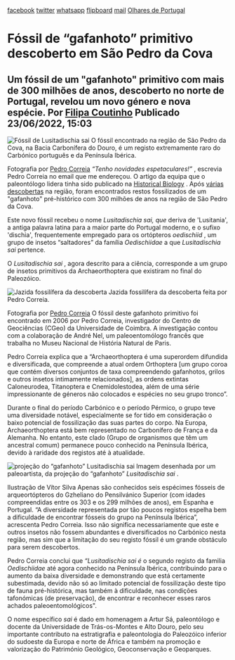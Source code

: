 [facebook](https://www.facebook.com/sharer/sharer.php?u=https%3A%2F%2Fwww.natgeo.pt%2Fciencia%2F2022%2F06%2Ffossil-de-gafanhoto-primitivo-descoberto-em-sao-pedro-da-cova) [twitter](https://twitter.com/share?url=https%3A%2F%2Fwww.natgeo.pt%2Fciencia%2F2022%2F06%2Ffossil-de-gafanhoto-primitivo-descoberto-em-sao-pedro-da-cova&via=natgeo&text=F%C3%B3ssil%20de%20%E2%80%9Cgafanhoto%E2%80%9D%20primitivo%20descoberto%20em%20S%C3%A3o%20Pedro%20da%20Cova) [whatsapp](https://web.whatsapp.com/send?text=https%3A%2F%2Fwww.natgeo.pt%2Fciencia%2F2022%2F06%2Ffossil-de-gafanhoto-primitivo-descoberto-em-sao-pedro-da-cova) [flipboard](https://share.flipboard.com/bookmarklet/popout?v=2&title=F%C3%B3ssil%20de%20%E2%80%9Cgafanhoto%E2%80%9D%20primitivo%20descoberto%20em%20S%C3%A3o%20Pedro%20da%20Cova&url=https%3A%2F%2Fwww.natgeo.pt%2Fciencia%2F2022%2F06%2Ffossil-de-gafanhoto-primitivo-descoberto-em-sao-pedro-da-cova) [mail](mailto:?subject=NatGeo&body=https%3A%2F%2Fwww.natgeo.pt%2Fciencia%2F2022%2F06%2Ffossil-de-gafanhoto-primitivo-descoberto-em-sao-pedro-da-cova%20-%20F%C3%B3ssil%20de%20%E2%80%9Cgafanhoto%E2%80%9D%20primitivo%20descoberto%20em%20S%C3%A3o%20Pedro%20da%20Cova) [Olhares de Portugal](https://www.natgeo.pt/olhares-de-portugal) 
# Fóssil de “gafanhoto” primitivo descoberto em São Pedro da Cova 
## Um fóssil de um "gafanhoto" primitivo com mais de 300 milhões de anos, descoberto no norte de Portugal, revelou um novo género e nova espécie. Por [Filipa Coutinho](https://www.natgeo.pt/autor/filipa-coutinho) Publicado 23/06/2022, 15:03 
![Fóssil de Lusitadischia sai](img/files_styles_image_00_public_img1_0_a.jpg, "Fóssil de Lusitadischia sai")
O fóssil encontrado na região de São Pedro da Cova, na Bacia Carbonífera do Douro, é um registo extremamente raro do Carbónico português e da Península Ibérica. 

Fotografia por [Pedro Correia](https://www.natgeo.pt/fotografo/pedro-correia) _“Tenho novidades espetaculares!”_ , escrevia Pedro Correia no email que me endereçou. O artigo da equipa que o paleontólogo lidera tinha sido publicado na [Historical Biology](https://www.tandfonline.com/doi/full/10.1080/08912963.2022.2067760?fbclid=IwAR1f2L2Q6avC5srENjEoOdAAunmEnVEyT-zWSOqYHgNCOnLpG8-bVrEcpNg) . Após [várias descobertas](https://www.natgeo.pt/search?q=pedro+correia&type=article) na região, foram encontrados restos fossilizados de um "gafanhoto" pré-histórico com 300 milhões de anos na região de São Pedro da Cova. 

Este novo fóssil recebeu o nome _Lusitadischia sai, que_ deriva de 'Lusitania', a antiga palavra latina para a maior parte do Portugal moderno, e o sufixo 'dischia', frequentemente empregado para os ortópteros _oedischiid_ , um grupo de insetos “saltadores” da família _Oedischiidae_ a que _Lusitadischia sai_ pertence. 

O _Lusitadischia sai_ , agora descrito para a ciência, corresponde a um grupo de insetos primitivos da Archaeorthoptera que existiram no final do Paleozóico. 

![Jazida fossilífera da descoberta](img/files_styles_image_00_public_jazida_fossilifera_da_descoberta1_0_0_1_00.jpg, "Jazida fossilífera da descoberta")
Jazida fossilífera da descoberta feita por Pedro Correia. 

Fotografia por [Pedro Correia](https://www.natgeo.pt/fotografo/pedro-correia) O fóssil deste gafanhoto primitivo foi encontrado em 2006 por Pedro Correia, investigador do Centro de Geociências (CGeo) da Universidade de Coimbra. A investigação contou com a colaboração de André Nel, um paleoentomólogo francês que trabalha no Museu Nacional de História Natural de Paris. 

Pedro Correia explica que a “Archaeorthoptera é uma superordem difundida e diversificada, que compreende a atual ordem Orthoptera [um grupo coroa que contém diversos conjuntos de taxa compreendendo gafanhotos, grilos e outros insetos intimamente relacionados], as ordens extintas Caloneurodea, Titanoptera e Cnemidolestodea, além de uma série impressionante de géneros não colocados e espécies no seu grupo tronco”. 

Durante o final do período Carbónico e o período Pérmico, o grupo teve uma diversidade notável, especialmente se for tido em consideração o baixo potencial de fossilização das suas partes do corpo. Na Europa, Archaeorthoptera está bem representado no Carbonífero de França e da Alemanha. No entanto, este clado (Grupo de organismos que têm um ancestral comum) permanece pouco conhecido na Península Ibérica, devido à raridade dos registos até à atualidade. 

![projeção do “gafanhoto” Lusitadischia sai](img/files_styles_image_00_public_lusitadischia_saiscientific_illustration_by_vitor_silva.png, "projeção do “gafanhoto” Lusitadischia sai")
Imagem desenhada por um paleoartista, da projeção do “gafanhoto” _Lusitadischia sai_ . 

Ilustração de Vítor Silva Apenas são conhecidos seis espécimes fósseis de arqueortópteros do Gzheliano do Pensilvánico Superior (com idades compreendidas entre os 303 e os 299 milhões de anos), em Espanha e Portugal. “A diversidade representada por tão poucos registos espelha bem a dificuldade de encontrar fósseis do grupo na Península Ibérica”, acrescenta Pedro Correia. Isso não significa necessariamente que este e outros insetos não fossem abundantes e diversificados no Carbónico nesta região, mas sim que a limitação do seu registo fóssil é um grande obstáculo para serem descobertos. 

Pedro Correia conclui que _“Lusitadischia sai é_ o segundo registo da familia _Oedischiidae_ até agora conhecido na Península Ibérica, contribuindo para o aumento da baixa diversidade e demonstrando que está certamente subestimada, devido não só ao limitado potencial de fossilização deste tipo de fauna pré-histórica, mas também à dificuldade, nas condições tafonómicas (de preservação), de encontrar e reconhecer esses raros achados paleoentomológicos". 

O nome específico _sai_ é dado em homenagem a Artur Sá, paleontólogo e docente da Universidade de Trás-os-Montes e Alto Douro, pelo seu importante contributo na estratigrafia e paleontologia do Paleozóico inferior do sudoeste da Europa e norte de África e também na promoção e valorização do Património Geológico, Geoconservação e Geoparques. 

